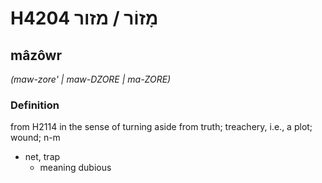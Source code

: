 # H4204 מָזוֹר / מזור

## mâzôwr

_(maw-zore' | maw-DZORE | ma-ZORE)_

### Definition

from H2114 in the sense of turning aside from truth; treachery, i.e., a plot; wound; n-m

- net, trap
  - meaning dubious
